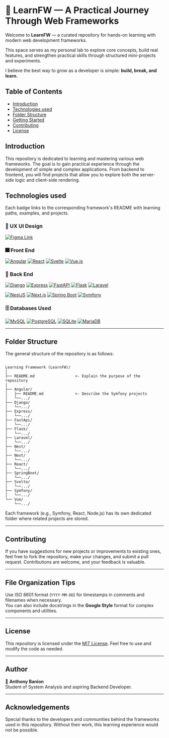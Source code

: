 # 📘 LearnFW — A Practical Journey Through Web Frameworks

Welcome to **LearnFW** — a curated repository for hands-on learning with modern web development frameworks.

This space serves as my personal lab to explore core concepts, build real features, and strengthen practical skills through structured mini-projects and experiments.

I believe the best way to grow as a developer is simple: **build, break, and learn.**


## Table of Contents

- [Introduction](#introduction)
- [Technologies used](#technologies-used)
- [Folder Structure](#folder-structure)
- [Getting Started](#getting-started)
- [Contributing](#contributing)
- [License](#license)

## Introduction

This repository is dedicated to learning and mastering various web frameworks. The goal is to gain practical experience through the development of simple and complex applications. From backend to frontend, you will find projects that allow you to explore both the server-side logic and client-side rendering.

## Technologies used
Each badge links to the corresponding framework's README with learning paths, examples, and projects.

### 🎨 UX UI Design 

[![Figma Link](https://img.shields.io/badge/Figma-F24E1E?style=for-the-badge&logo=figma&logoColor=white 'Figma Link')](https://www.figma.com/files/recents-and-sharing?fuid=1121329785337751851)




### 🎆 Front End 

[![Angular](https://img.shields.io/badge/Angular-DD0031?style=for-the-badge&logo=angular&logoColor=white)](./Angular/README.md)
[![React](https://img.shields.io/badge/React-20232A?style=for-the-badge&logo=react&logoColor=61DAFB)](./React/README.md)
[![Svelte](https://img.shields.io/badge/Svelte-FF3E00?style=for-the-badge&logo=svelte&logoColor=white)](./Svelte/README.md)
[![Vue.js](https://img.shields.io/badge/Vue.js-35495E?style=for-the-badge&logo=vuedotjs&logoColor=4FC08D)](./Vue/README.md)


### 🧰 Back End 
 
[![Django](https://img.shields.io/badge/Django-092E20?style=for-the-badge&logo=django&logoColor=white)](./Django/README.md)
[![Express](https://img.shields.io/badge/Express-000000?style=for-the-badge&logo=express&logoColor=white)](./Express/README.md)
[![FastAPI](https://img.shields.io/badge/FastAPI-009688?style=for-the-badge&logo=fastapi&logoColor=white)](./FastApi/README.md)
[![Flask](https://img.shields.io/badge/Flask-000000?style=for-the-badge&logo=flask&logoColor=white)](./Flask/README.md)
[![Laravel](https://img.shields.io/badge/Laravel-FF2D20?style=for-the-badge&logo=laravel&logoColor=white)](./Laravel/README.md)

[![NestJS](https://img.shields.io/badge/NestJS-E0234E?style=for-the-badge&logo=nestjs&logoColor=white)](./Nest/README.md)
[![Next.js](https://img.shields.io/badge/Next.js-000000?style=for-the-badge&logo=nextdotjs&logoColor=white)](./Next/README.md)
[![Spring Boot](https://img.shields.io/badge/Spring_Boot-6DB33F?style=for-the-badge&logo=springboot&logoColor=white)](./SpringBoot/README.md)
[![Symfony](https://img.shields.io/badge/Symfony-000000?style=for-the-badge&logo=symfony&logoColor=white)](./Symfony/README.md)


### 🗄️ Databases Used 

[![MySQL](https://img.shields.io/badge/MySQL-4479A1?style=for-the-badge&logo=mysql&logoColor=white)](https://www.mysql.com/)
[![PostgreSQL](https://img.shields.io/badge/PostgreSQL-4169E1?style=for-the-badge&logo=postgresql&logoColor=white)](https://www.postgresql.org/)
[![SQLite](https://img.shields.io/badge/SQLite-003B57?style=for-the-badge&logo=sqlite&logoColor=white)](https://www.sqlite.org/)
[![MariaDB](https://img.shields.io/badge/MariaDB-003545?style=for-the-badge&logo=mariadb&logoColor=white)](https://mariadb.org/)

---

## Folder Structure

The general structure of the repository is as follows:


```text

Learning Framework (LearnFW)/
│
├── README.md                  <- Explain the purpose of the repository
|
├── Angular/
│   ├── README.md              <- Describe the Symfony projects
│   └──.../ 
├── Django/
│   └──.../
├── Express/
│   └──.../
├── FastApi/
│   └──.../
├── Flask/
│   └──.../
├── Laravel/
│   └──.../
├── Nest/
│   └──.../
├── Next/
│   └──.../
├── React/
│   └──.../
├── SpringBoot/
│   └──.../
├── Svelte/
│   └──.../
├── Symfony/
│   └──.../
└── Vue/
    └──.../
```

Each framework (e.g., Symfony, React, Node.js) has its own dedicated folder where related projects are stored.

---

## Contributing

If you have suggestions for new projects or improvements to existing ones, feel free to fork the repository, make your changes, and submit a pull request. Contributions are welcome, and your feedback is valuable.

---

## File Organization Tips

Use ISO 8601 format (`YYYY-MM-DD`) for timestamps in comments and filenames when necessary.  
You can also include docstrings in the **Google Style** format for complex components and utilities.

---

## License

This repository is licensed under the [MIT License](LICENSE). Feel free to use and modify the code as needed.

---

## Author

👤 **Anthony Banion**  
Student of System Analysis and aspiring Backend Developer.  

---

## Acknowledgements

Special thanks to the developers and communities behind the frameworks used in this repository. Without their work, this learning experience would not be possible.

